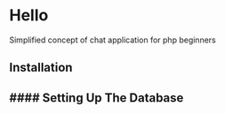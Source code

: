 # Hello
Simplified concept of chat application for php beginners

## Installation

## #### Setting Up The Database 
